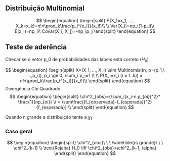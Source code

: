 ## Distribuição Multinomial
$$
\begin{equation}
\begin{split}
P(X_1=x_1, ..., X_k=x_k)=n!*\prod_k\frac{p_i^{x_i}}{x_i!}\\
\\
Var(X_i)=np_i(1-p_i)\\
E(x_i)=np_i\\
Covar(X_i, X_j)=-np_ip_j
\end{split}
\end{equation}
$$

## Teste de aderência
Checar se o vetor p_0 de probabilidades das labels está correto ($H_0$)

$$
\begin{equation}
\begin{split}
X=(X_1, ..., X_i) \sim Multinomial(n; p=(p_1,\ ...,p_i)), p_i \ge 0, \sum_i p_i=1 \\
\\
P(X_i=x_i (i = 1..k)) = n!*\prod_k\frac{p_i^{x_i}}{x_i!}\\
\end{split}
\end{equation}
$$
Divergência Chi Quadrado
$$
\begin{equation}
\begin{split}
\chi^2_{obs}={\sum_i(x_i-n p_{oi})^2}* \frac{1}{np_{oi}} \\
= \sum\frac{(f_{observada}-f_{esperada})^2}{f_{esperada}} \\
\end{split}
\end{equation}
$$

Quando n grande a distribuição tente a $\chi_1$

### Caso geral
$$
\begin{equation}
\begin{split}
\chi^2_{obs}\ \ \ \widetilde{n\ grande}\ \ \ \chi^2_{k-1} \\
\text{Rejeita} H_0 \iff \chi^2_{obs}>\chi^2_{k-1, \alpha}
\end{split}
\end{equation}
$$

